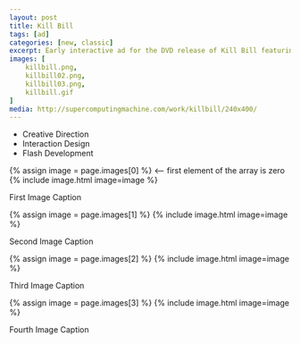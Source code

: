 ```yaml
---
layout: post
title: Kill Bill
tags: [ad]
categories: [new, classic]
excerpt: Early interactive ad for the DVD release of Kill Bill featuring an auto-streaming trailer and multiple character features.
images: [
	killbill.png, 
	killbill02.png,
	killbill03.png,
	killbill.gif
]
media: http://supercomputingmachine.com/work/killbill/240x400/
---
```


- Creative Direction
- Interaction Design
- Flash Development

{% assign image = page.images[0] %} <-- first element of the array is zero
{% include image.html image=image %}

First Image Caption

{% assign image = page.images[1] %}
{% include image.html image=image %}

Second Image Caption

{% assign image = page.images[2] %}
{% include image.html image=image %}

Third Image Caption

{% assign image = page.images[3] %}
{% include image.html image=image %}

Fourth Image Caption